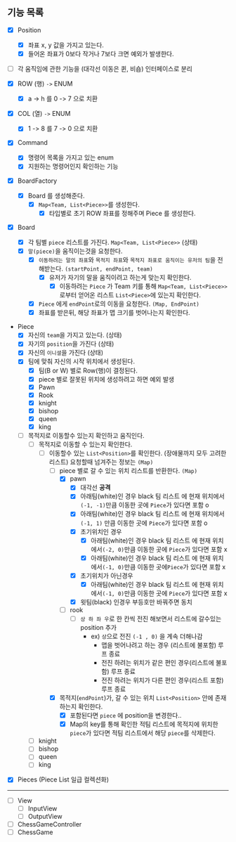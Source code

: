 ## 기능 목록

- [x] Position
  - [x] 좌표 x, y 값을 가지고 있는다.
  - [x] 들어온 좌표가 0보다 작거나 7보다 크면 예외가 발생한다.

- [ ] 각 움직임에 관한 기능을 (대각선 이동은 퀸, 비숍) 인터페이스로 분리

- [x] ROW (행) `->` ENUM
  - [x] a -> h 를 0 -> 7 으로 치환

- [x] COL (열) `->` ENUM
  - [x] 1 -> 8 를 7 -> 0 으로 치환
  
- [x] Command
  - [x] 명령어 목록을 가지고 있는 enum
  - [x] 지원하는 명령어인지 확인하는 기능
  
- [x] BoardFactory
  - [x] Board 를 생성해준다.
    - [x] `Map<Team, List<Piece>>`를 생성한다.
      - [x] 타입별로 초기 ROW 좌표를 정해주며 Piece 를 생성한다.

- [x] Board
  - [x] 각 팀별 `piece` 리스트를 가진다. `Map<Team, List<Piece>>`  (상태)
  - [x] `말(piece)`을 움직이는것을 요청한다.
    - [x] `이동하려는 말의 좌표`와 `목적지 좌표`와 `목적지 좌표로 움직이는 유저의 팀`을 전해받는다. `(startPoint, endPoint, team)`
      - [x] 유저가 자기의 말을 움직이려고 하는게 맞는지 확인한다.
        - [x] 이동하려는 `Piece` 가 Team 키를 통해 `Map<Team, List<Piece>>` 로부터 얻어온 리스트 `List<Piece>`에 있는지 확인한다. 
    - [x] `Piece` 에게 `endPoint`로의 이동을 요청한다. `(Map, EndPoint) `
    - [x] 좌표를 받은뒤, 해당 좌표가 맵 크기를 벗어나는지 확인한다.

- Piece
  - [x] 자신의 `team`을 가지고 있는다. (상태)
  - [x] 자기의 `position`을 가진다 (상태)
  - [x] 자신의 `이니셜`을 가진다 (상태)
  - [x] 팀에 맞춰 자신의 시작 위치에서 생성된다.
    - [x] 팀(B or W) 별로 Row(행)이 결정된다.
    - [x] piece 별로 잘못된 위치에 생성하려고 하면 예외 발생
    - [x] Pawn
    - [x] Rook
    - [x] knight
    - [x] bishop
    - [x] queen
    - [x] king
  - [ ] 목적지로 이동할수 있는지 확인하고 움직인다.
    - [ ] 목적지로 이동할 수 있는지 확인한다.
      - [ ] 이동할수 있는 `List<Position>`를 확인한다. (장애물까지 모두 고려한 리스트) 요청할때 넘겨주는 정보는 `(Map)`
        - [ ] piece 별로 갈 수 있는 위치 리스트를 반환한다. `(Map)`
          - [x] pawn
            - [x] 대각선 **공격**
            - [x] 아래팀(white)인 경우 black 팀 리스트 에 현재 위치에서 `(-1, -1)`만큼 이동한 곳에 `Piece`가 있다면 포함 o
            - [x] 아래팀(white)인 경우 black 팀 리스트 에 현재 위치에서`(-1, 1)` 만큼 이동한 곳에 `Piece`가 있다면 포함 o
            - [x] 초기위치인 경우
              - [x] 아래팀(white)인 경우 black 팀 리스트 에 현재 위치에서`(-2, 0)`만큼 이동한 곳에 `Piece`가 있다면 포함 x
              - [x] 아래팀(white)인 경우 black 팀 리스트 에 현재 위치에서`(-1, 0)`만큼 이동한 곳에`Piece`가 있다면 포함 x
            - [x] 초기위치가 아닌경우
              - [x] 아래팀(white)인 경우 black 팀 리스트 에 현재 위치에서`(-1, 0)`만큼 이동한 곳에 `Piece`가 있다면 포함 x
            - [x] 윗팀(black) 인경우 부등호만 바꿔주면 동치

          - [ ] rook
            - [ ] `상 하 좌 우`로 한 칸씩 전진 해보면서 리스트에 갈수있는 position 추가
              - ex) `상`으로 전진 `(-1 , 0)` 을 계속 더해나감
                - 맵을 벗어나려고 하는 경우 (리스트에 불포함) 루프 종료
                - 전진 하려는 위치가 같은 편인 경우(리스트에 불포함) 루프 종료
                - 전진 하려는 위치가 다른 편인 경우(리스트 포함) 루프 종료
          
        - [x] 목적지(`endPoint`)가, 갈 수 있는 위치 `List<Position>` 안에 존재하는지 확인한다.
          - [x] 포함된다면 `piece` 에 position을 변경한다..
          - [x] Map의 key를 통해 확인한 적팀 리스트에 목적지에 위치한 `piece`가 있다면 적팀 리스트에서 해당 `piece`를 삭제한다.

    - [ ] knight
    - [ ] bishop
    - [ ] queen
    - [ ] king
  
- [x] Pieces (Piece List 일급 컬렉션화)

---

- [ ] View
  - [ ] InputView
  - [ ] OutputView
  
- [ ] ChessGameController
- [ ] ChessGame
